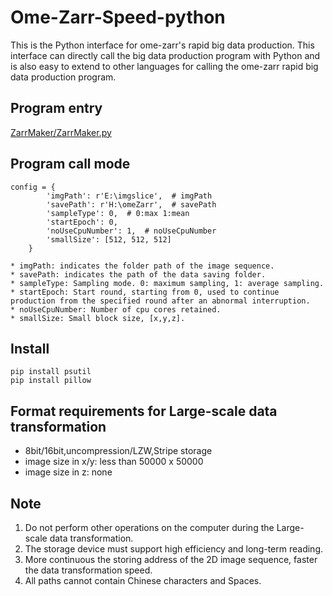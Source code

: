 # Ome-Zarr-Speed-python
This is the Python interface for ome-zarr's rapid big data production. This interface can directly call the big data production program with Python and is also easy to extend to other languages for calling the ome-zarr rapid big data production program.

## Program entry
[ZarrMaker/ZarrMaker.py](https://github.com/Quanlab-Bioimage/Ome-Zarr-Speed-python/tree/main/ZarrCreator)

## Program call mode
```
config = {
        'imgPath': r'E:\imgslice',  # imgPath
        'savePath': r'H:\omeZarr',  # savePath
        'sampleType': 0,  # 0:max 1:mean
        'startEpoch': 0,
        'noUseCpuNumber': 1,  # noUseCpuNumber
        'smallSize': [512, 512, 512]
    }
```
```
* imgPath: indicates the folder path of the image sequence.
* savePath: indicates the path of the data saving folder.
* sampleType: Sampling mode. 0: maximum sampling, 1: average sampling.
* startEpoch: Start round, starting from 0, used to continue production from the specified round after an abnormal interruption.
* noUseCpuNumber: Number of cpu cores retained.
* smallSize: Small block size, [x,y,z].
```
## Install
```
pip install psutil
pip install pillow
```

## Format requirements for Large-scale data transformation
* 8bit/16bit,uncompression/LZW,Stripe storage<br>
* image size in x/y: less than 50000 x 50000<br>
* image size in z: none<br>

## Note
1. Do not perform other operations on the computer during the Large-scale data transformation.
2. The storage device must support high efficiency and long-term reading.
3. More continuous the storing address of the 2D image sequence, faster the data transformation speed.
4. All paths cannot contain Chinese characters and Spaces.


